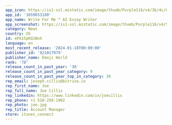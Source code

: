 ```yaml
---
app_icon: https://is1-ssl.mzstatic.com/image/thumb/Purple116/v4/3b/4c/87/3b4c87f6-2348-a121-531e-e5008b406eb1/AppIcon-1x_U007emarketing-0-7-0-85-220.png/1024x1024bb.png
app_id: '1659653180'
app_name: Write For Me ™ AI Essay Writer
app_screenshot: https://is1-ssl.mzstatic.com/image/thumb/Purple116/v4/98/b7/7e/98b77e2e-6e2c-b298-7160-193ca0c70444/a7b071e7-1ce5-4fa0-841e-ba82891ab54f_screen1.jpg/1284x2778bb.png
category: News
country: US
id: ePm15pKQ1NnX
language: en
most_recent_release: '2024-01-18T00:00:00'
publisher_id: '921017979'
publisher_name: Emoji World
rank: '78'
release_count_in_past_year: '38'
release_count_in_past_year_category: 9
release_count_in_past_year_top_in_category: 38
rep_email: joseph.cillis@bitrise.io
rep_first_name: Joe
rep_full_name: Joe Cillis
rep_linkedin: https://www.linkedin.com/in/joecillis
rep_phone: +1 518-258-1902
rep_photo: joe.jpg
rep_title: Account Manager
store: itunes_connect
---
```

